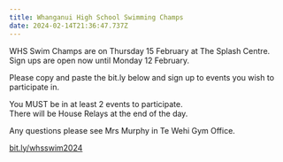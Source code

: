 ```yaml
---
title: Whanganui High School Swimming Champs
date: 2024-02-14T21:36:47.737Z
---
```

WHS Swim Champs are on Thursday 15 February at The Splash Centre. Sign ups are open now until Monday 12 February.  

Please copy and paste the bit.ly below and sign up to events you wish to participate in.  

You MUST be in at least 2 events to participate.  
There will be House Relays at the end of the day.

Any questions please see Mrs Murphy in Te Wehi Gym Office.  

[bit.ly/whsswim2024](https://docs.google.com/forms/d/e/1FAIpQLSfGkXPxgV0WmO5KJC9QLOq-EVODX3FRztsBo7J7ZwNpqy5Seg/viewform)